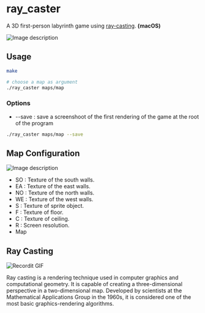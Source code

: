 # ray_caster

A 3D first-person labyrinth game using [ray-casting](https://en.wikipedia.org/wiki/Ray_casting). __(macOS)__

![Image description](https://i.ibb.co/s674nbx/screen.png)

## Usage

```bash
make

# choose a map as argument
./ray_caster maps/map
```

### Options

- --save : save a screenshoot of the first rendering of the game at the root of the program

```bash
./ray_caster maps/map --save
```

## Map Configuration

![Image description](https://i.ibb.co/HBm9nGM/map.png)

- SO : Texture of the south walls.
- EA : Texture of the east walls.
- NO : Texture of the north walls.
- WE : Texture of the west walls.
- S : Texture of sprite object.
- F : Texture of floor.
- C : Texture of ceiling.
- R : Screen resolution.
- Map

## Ray Casting

![Recordit GIF](https://upload.wikimedia.org/wikipedia/commons/e/e7/Simple_raycasting_with_fisheye_correction.gif)

Ray casting is a rendering technique used in computer graphics and computational geometry. It is capable of creating a three-dimensional perspective in a two-dimensional map. Developed by scientists at the Mathematical Applications Group in the 1960s, it is considered one of the most basic graphics-rendering algorithms.
